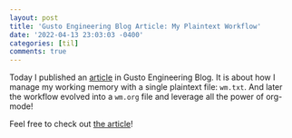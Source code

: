 ```yaml
---
layout: post
title: 'Gusto Engineering Blog Article: My Plaintext Workflow'
date: '2022-04-13 23:03:03 -0400'
categories: [til]
comments: true
---
```


Today I published an [article](https://medium.com/p/ac96492eff2e) in
Gusto Engineering Blog. It is about how I manage my working memory with
a single plaintext file: `wm.txt`. And later the workflow evolved into a
`wm.org` file and leverage all the power of org-mode!

Feel free to check out [the article](https://medium.com/p/ac96492eff2e)!
